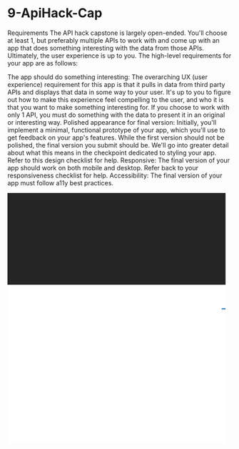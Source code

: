 # 9-ApiHack-Cap

Requirements
The API hack capstone is largely open-ended. You'll choose at least 1, but preferably multiple APIs to work with and come up with an app that does something interesting with the data from those APIs. Ultimately, the user experience is up to you. The high-level requirements for your app are as follows:

The app should do something interesting: The overarching UX (user experience) requirement for this app is that it pulls in data from third party APIs and displays that data in some way to your user. It's up to you to figure out how to make this experience feel compelling to the user, and who it is that you want to make something interesting for. If you choose to work with only 1 API, you must do something with the data to present it in an original or interesting way.
Polished appearance for final version: Initially, you'll implement a minimal, functional prototype of your app, which you'll use to get feedback on your app's features. While the first version should not be polished, the final version you submit should be. We'll go into greater detail about what this means in the checkpoint dedicated to styling your app.
Refer to this design checklist for help.
Responsive: The final version of your app should work on both mobile and desktop.
Refer back to your responsiveness checklist for help.
Accessibility: The final version of your app must follow a11y best practices.

![](2020-09-03-20-26-31.png)
